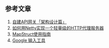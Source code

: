 ## 参考文章
1. [自建API网关「架构设计篇」](https://blog.csdn.net/wowotuo/article/details/84197880)
2. [如何用Netty实现一个轻量级的HTTP代理服务器](https://www.cnblogs.com/jietang/p/8926325.html)
3. [MapStruct使用指南](https://juejin.cn/post/6956190395319451679)
4. [Google 输入工具](https://www.google.com/intl/zh-CN/inputtools/try/)
